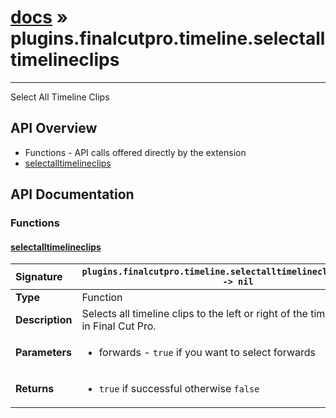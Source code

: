 # [docs](index.md) » plugins.finalcutpro.timeline.selectalltimelineclips
---

Select All Timeline Clips

## API Overview
* Functions - API calls offered directly by the extension
 * [selectalltimelineclips](#selectalltimelineclips)

## API Documentation

### Functions

#### [selectalltimelineclips](#selectalltimelineclips)
| <span style="float: left;">**Signature**</span> | <span style="float: left;">`plugins.finalcutpro.timeline.selectalltimelineclips(forwards) -> nil` </span>                                                          |
| -----------------------------------------------------|---------------------------------------------------------------------------------------------------------|
| **Type**                                             | Function                                                                                         |
| **Description**                                      | Selects all timeline clips to the left or right of the timeline playhead in Final Cut Pro.                                                                                         |
| **Parameters**                                       | <ul><li>forwards - `true` if you want to select forwards</li></ul> |
| **Returns**                                          | <ul><li>`true` if successful otherwise `false`</li></ul>          |

